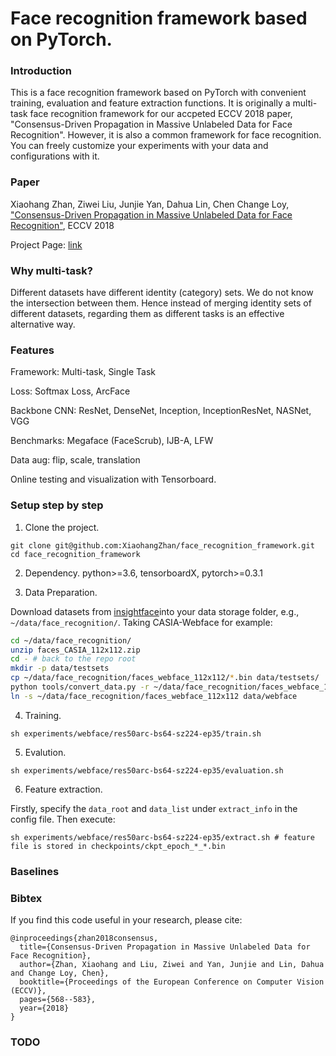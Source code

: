 # Face recognition framework based on PyTorch.


### Introduction

This is a face recognition framework based on PyTorch with convenient training, evaluation and feature extraction functions. It is originally a multi-task face recognition framework for our accpeted ECCV 2018 paper, "Consensus-Driven Propagation in Massive Unlabeled Data for Face Recognition". However, it is also a common framework for face recognition. You can freely customize your experiments with your data and configurations with it.

### Paper

Xiaohang Zhan, Ziwei Liu, Junjie Yan, Dahua Lin, Chen Change Loy, ["Consensus-Driven Propagation in Massive Unlabeled Data for Face Recognition"](http://openaccess.thecvf.com/content_ECCV_2018/papers/Xiaohang_Zhan_Consensus-Driven_Propagation_in_ECCV_2018_paper.pdf), ECCV 2018

Project Page:
[link](http://mmlab.ie.cuhk.edu.hk/projects/CDP/)

### Why multi-task?

Different datasets have different identity (category) sets. We do not know the intersection between them. Hence instead of merging identity sets of different datasets, regarding them as different tasks is an effective alternative way.

### Features

Framework: Multi-task, Single Task

Loss: Softmax Loss, ArcFace

Backbone CNN: ResNet, DenseNet, Inception, InceptionResNet, NASNet, VGG

Benchmarks: Megaface (FaceScrub), IJB-A, LFW

Data aug: flip, scale, translation

Online testing and visualization with Tensorboard.

### Setup step by step

1. Clone the project.
```
git clone git@github.com:XiaohangZhan/face_recognition_framework.git
cd face_recognition_framework
```

2. Dependency.
python>=3.6, tensorboardX, pytorch>=0.3.1

3. Data Preparation.

Download datasets from [insightface](https://github.com/deepinsight/insightface/wiki/Dataset-Zoo)into your data storage folder, e.g., `~/data/face_recognition/`. Taking CASIA-Webface for example:

```sh
cd ~/data/face_recognition/
unzip faces_CASIA_112x112.zip
cd - # back to the repo root
mkdir -p data/testsets
cp ~/data/face_recognition/faces_webface_112x112/*.bin data/testsets/
python tools/convert_data.py -r ~/data/face_recognition/faces_webface_112x112 -o ~/data/face_recognition/faces_webface_112x112 # convert mxnet records into images
ln -s ~/data/face_recognition/faces_webface_112x112 data/webface
```

4. Training.

```
sh experiments/webface/res50arc-bs64-sz224-ep35/train.sh
```

5. Evalution.

```
sh experiments/webface/res50arc-bs64-sz224-ep35/evaluation.sh
```

6. Feature extraction.

Firstly, specify the `data_root` and `data_list` under `extract_info` in the config file. Then execute:

```
sh experiments/webface/res50arc-bs64-sz224-ep35/extract.sh # feature file is stored in checkpoints/ckpt_epoch_*_*.bin
```

### Baselines

### Bibtex

If you find this code useful in your research, please cite:
```
@inproceedings{zhan2018consensus,
  title={Consensus-Driven Propagation in Massive Unlabeled Data for Face Recognition},
  author={Zhan, Xiaohang and Liu, Ziwei and Yan, Junjie and Lin, Dahua and Change Loy, Chen},
  booktitle={Proceedings of the European Conference on Computer Vision (ECCV)},
  pages={568--583},
  year={2018}
}
```

### TODO
